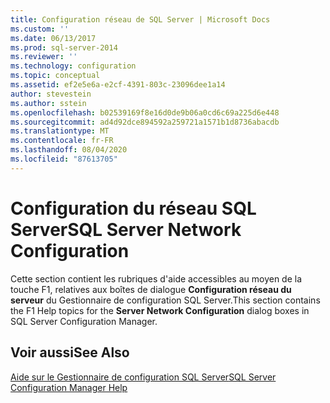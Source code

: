 ```yaml
---
title: Configuration réseau de SQL Server | Microsoft Docs
ms.custom: ''
ms.date: 06/13/2017
ms.prod: sql-server-2014
ms.reviewer: ''
ms.technology: configuration
ms.topic: conceptual
ms.assetid: ef2e5e6a-e2cf-4391-803c-23096dee1a14
author: stevestein
ms.author: sstein
ms.openlocfilehash: b02539169f8e16d0de9b06a0cd6c69a225d6e448
ms.sourcegitcommit: ad4d92dce894592a259721a1571b1d8736abacdb
ms.translationtype: MT
ms.contentlocale: fr-FR
ms.lasthandoff: 08/04/2020
ms.locfileid: "87613705"
---
```

# <a name="sql-server-network-configuration"></a><span data-ttu-id="6a264-102">Configuration du réseau SQL Server</span><span class="sxs-lookup"><span data-stu-id="6a264-102">SQL Server Network Configuration</span></span>
  <span data-ttu-id="6a264-103">Cette section contient les rubriques d'aide accessibles au moyen de la touche F1, relatives aux boîtes de dialogue **Configuration réseau du serveur** du Gestionnaire de configuration SQL Server.</span><span class="sxs-lookup"><span data-stu-id="6a264-103">This section contains the F1 Help topics for the **Server Network Configuration** dialog boxes in SQL Server Configuration Manager.</span></span>  
  
## <a name="see-also"></a><span data-ttu-id="6a264-104">Voir aussi</span><span class="sxs-lookup"><span data-stu-id="6a264-104">See Also</span></span>  
 [<span data-ttu-id="6a264-105">Aide sur le Gestionnaire de configuration SQL Server</span><span class="sxs-lookup"><span data-stu-id="6a264-105">SQL Server Configuration Manager Help</span></span>](../../../2014/tools/configuration-manager/sql-server-configuration-manager-help.md)  
  
  

